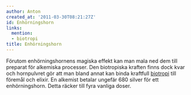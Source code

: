 ```yaml
---
author: Anton
created_at: '2011-03-30T08:21:27Z'
id: Enhörningshorn
links:
  mention:
  - biotropi
title: Enhörningshorn
---
```


Förutom enhörningshornens magiska effekt kan man mala ned dem till preparat för alkemiska processer.
Den biotropiska kraften finns dock kvar och hornpulvret gör att man bland annat kan binda kraftfull
[biotropi] till föremål och elixir. En alkemist betalar ungefär 680 silver för ett enhörningshorn.
Detta räcker till fyra vanliga doser.

  [biotropi]: biotropi
